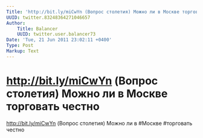 ```yaml
---
Title: 'http://bit.ly/miCwYn (Вопрос столетия) Можно ли в Москве торговать честно'
UUID: twitter.83248364271046657
Author:
    Title: Balancer
    UUID: twitter.user.balancer73
Date: 'Tue, 21 Jun 2011 23:02:11 +0400'
Type: Post
Markup: Text
---
```


# http://bit.ly/miCwYn (Вопрос столетия) Можно ли в Москве торговать честно

http://bit.ly/miCwYn (Вопрос столетия) Можно ли в #Москве
#торговать честно